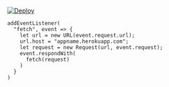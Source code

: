 ﻿[![Deploy](https://www.herokucdn.com/deploy/button.png)](https://dashboard.heroku.com/new?template=https://github.com/xiaoxwv/kinoko.git)

```
addEventListener(
  "fetch", event => {
    let url = new URL(event.request.url);
    url.host = "appname.herokuapp.com";
    let request = new Request(url, event.request);
    event.respondWith(
      fetch(request)
    )
  }
)
```
